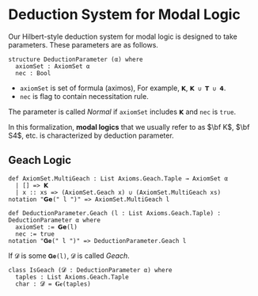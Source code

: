 # Deduction System for Modal Logic

Our Hilbert-style deduction system for modal logic is designed to take parameters.
These parameters are as follows.

```lean
structure DeductionParameter (α) where
  axiomSet : AxiomSet α
  nec : Bool
```

- `axiomSet` is set of formula (aximos), For example, `𝗞`, `𝗞 ∪ 𝗧 ∪ 𝟰`.
- `nec` is flag to contain necessitation rule.

The parameter is called _Normal_ if `axiomSet` includes `𝗞` and `nec` is `true`.

In this formalization, **modal logics** that we usually refer to as $\bf K$, $\bf S4$, etc. is characterized by deduction parameter.

## Geach Logic

```lean
def AxiomSet.MultiGeach : List Axioms.Geach.Taple → AxiomSet α
  | [] => 𝗞
  | x :: xs => (AxiomSet.Geach x) ∪ (AxiomSet.MultiGeach xs)
notation "𝗚𝗲(" l ")" => AxiomSet.MultiGeach l

def DeductionParameter.Geach (l : List Axioms.Geach.Taple) : DeductionParameter α where
  axiomSet := 𝗚𝗲(l)
  nec := true
notation "𝐆𝐞(" l ")" => DeductionParameter.Geach l
```

If `𝓓` is some `𝐆𝐞(l)`, `𝓓` is called *Geach*.

```
class IsGeach (𝓓 : DeductionParameter α) where
  taples : List Axioms.Geach.Taple
  char : 𝓓 = 𝐆𝐞(taples)
```
